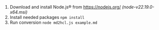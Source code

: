 1. Download and install Node.js® from https://nodejs.org/ *(node-v22.19.0-x64.msi)*
2. Install needed packages `npm install`
3. Run conversion `node md2hcl.js example.md`
